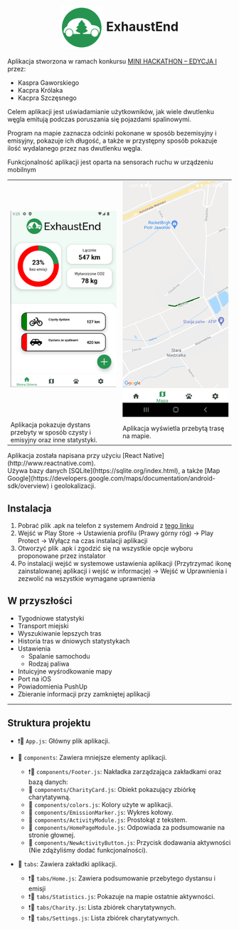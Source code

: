 <div align="center">
  <h1><img align="center" width="96px" src="./img/logo144px.png" /> ExhaustEnd</h1>

</div>

Aplikacja stworzona w ramach konkursu [MINI HACKATHON – EDYCJA I](https://nowaakademia.org/mini-hackathon-edycja-i/) przez:
- Kaspra Gaworskiego
- Kacpra Królaka
- Kacpra Szczęsnego

Celem aplikacji jest uświadamianie użytkowników, jak wiele dwutlenku węgla emitują podczas poruszania się pojazdami spalinowymi.</br>

Program na mapie zaznacza odcinki pokonane w sposób bezemisyjny i emisyjny, pokazuje ich długość, a także w przystępny sposób pokazuje ilość wydalanego przez nas dwutlenku węgla.

Funkcjonalność aplikacji jest oparta na sensorach ruchu w urządzeniu mobilnym

  <div align="center">
  <table>
    <tr>
      <td width="25%">
        <img src="./img/demo_1.png" />
      </td>
      <td width="25%">
        <img src="./img/demo_2.png" />
      </td>
    </tr>
     <tr>
      <td width="25%">
        Aplikacja pokazuje dystans przebyty w sposób czysty i emisyjny oraz inne statystyki.
      </td>
      <td width="25%">
        Aplikacja wyświetla przebytą trasę na mapie.
      </td>
    </tr>
  </table>
</div>
Aplikacja została napisana przy użyciu [React Native](http://www.reactnative.com).</br>
Używa bazy danych [SQLite](https://sqlite.org/index.html), a także [Map Google](https://developers.google.com/maps/documentation/android-sdk/overview) i geolokalizacji.

## Instalacja 
1. Pobrać plik .apk na telefon z systemem Android z [tego linku](https://mega.nz/file/1C5gAITD#pCDlME0V1aCVKHiJr1c836D8n7kEnKkOLND1hYvCV-w)
2. Wejść w Play Store -> Ustawienia profilu (Prawy górny róg) -> Play Protect -> Wyłącz na czas instalacji aplikacji
3. Otworzyć plik .apk i zgodzić się na wszystkie opcje wyboru proponowane przez instalator
4. Po instalacji wejść w systemowe ustawienia aplikacji (Przytrzymać ikonę zainstalowanej aplikacji i wejść w informacje) -> Wejść w Uprawnienia i zezwolić na wszystkie wymagane uprawnienia

## W przyszłości
* Tygodniowe statystyki
* Transport miejski
* Wyszukiwanie lepszych tras
* Historia tras w dniowych statystykach
* Ustawienia
  - Spalanie samochodu
  - Rodzaj paliwa
* Intuicyjne wyśrodkowanie mapy
* Port na iOS
* Powiadomienia PushUp
* Zbieranie informacji przy zamkniętej aplikacji

---
## Struktura projektu

* ❗📄 `App.js`: Główny plik aplikacji.

* 📁 `components`: Zawiera mniejsze elementy aplikacji.
  * ❗📄 `components/Footer.js`: Nakładka zarządzająca zakładkami oraz bazą danych:
  * 📄 `components/CharityCard.js`: Obiekt pokazujący zbiórkę charytatywną.
  * 📄 `components/colors.js`: Kolory użyte w aplikacji.
  * 📄 `components/EmissionMarker.js`: Wykres kołowy.
  * 📄 `components/ActivityModule.js`: Prostokąt z tekstem.
  * 📄 `components/HomePageModule.js`: Odpowiada za podsumowanie na stronie głownej.
  * 📄 `components/NewActivityButton.js`: Przycisk dodawania aktywności (Nie zdążyliśmy dodać funkcjonalności).


* 📁 `tabs`: Zawiera zakładki aplikacji.
  * ❗📄 `tabs/Home.js`: Zawiera podsumowanie przebytego dystansu i emisji
  * ❗📄 `tabs/Statistics.js`: Pokazuje na mapie ostatnie aktywności.
  * ❗📄 `tabs/Charity.js`: Lista zbiórek charytatywnych.
  * ❗📄 `tabs/Settings.js`: Lista zbiórek charytatywnych.
